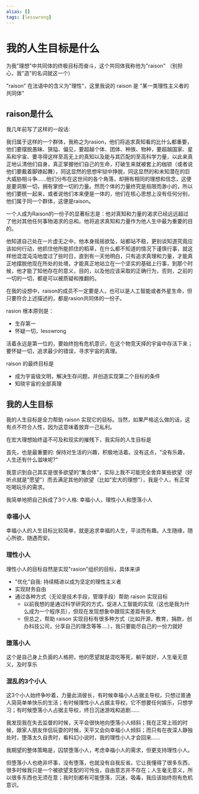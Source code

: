 ```yaml
---
alias: []
tags: [lesswrong]
---
```


# 我的人生目标是什么

为我"理想"中共同体的终极目标而奋斗，这个共同体我称他为"raison" （别担心，我"造"的名词就这一个）

"raison" 在法语中的含义为"理性"，这里我说的 raison 是 "某一类理性主义者的共同体"

## raison是什么

我几年前写了这样的一段话:

我归属于这样的一个群体，我称之为rasion，他们将追求真知看的比什么都重要，他们要摆脱愚昧、狭隘、偏见，要超越个体、团体、种族、物种，要超越国家、星系和宇宙、要寻得这样至高无上的真知以及能与其匹配的至高科学力量，以此来真正地认清他们自身，真正掌握他们自己的生命，打破生来就被套上的枷锁（或者说他们要戴着脚镣起舞），同这显然的思想牢狱中挣脱，同这显然的和未知潜在的巨大威胁相斗争......他们分布在这世间的各个角落，却拥有相同的理想和信念，这便是要洞察一切，拥有掌控一切的力量。然而个体的力量终究是局限而渺小的，所以他们要统一起来，或者说他们本来便是一体的，他们在核心思想上没有任何分别，他们属于同一个群体，这便是raison。

一个人成为Raison的一份子的显著标志是：他对真知和力量的渴求已经远远超过了他对其他任何事物渴求的总和。他将追求真知和力量作为他人生中最为重要的目的。

他知道自己处在一片虚无之中，他本身摇摇欲坠，站都站不稳，更别谈知道究竟应该如何行动，他抓住他所能抓住的稻草，在什么都不知道的情况下谨慎行事，就这样他混混沌沌地度过了些时日，直到有一天他明白，只有追求真理和力量，才能真正地摆脱他现在所处的处境，才能真正地站立在一个坚实的基础上行事，到那个时候，他才能了知他存在的意义，目的，以及他应该采取的正确行为，否则，之前的一切的一切，都是可以被质疑和推翻的。

在我的设想中，raison的成员不一定要是人，也可以是人工智能或者外星生命，但只要符合上述描述的，都是rasion共同体的一份子。

rasion 根本原则是：

- 生存第一
- 怀疑一切，lesswrong

活着永远是第一位的，要始终抱有危机意识，在这个物竞天择的宇宙中存活下来； 要怀疑一切，追求最少的错误，寻求宇宙的真理。

raison 的最终目标是

- 成为宇宙级文明，解决生存问题，并创造实现第二个目标的条件
- 知晓宇宙的全部真理

## 我的人生目标

我的人生目标是全力帮助 raison 实现它的目标。当然，如果严格这么做的话，这有点不符合人性，因为这意味着放弃一己私利。

在宏大理想始终遥不可及和现实的摧残下，我实际的人生目标是

首先，也是最重要的: 保持对生活的兴趣，积极地活着。没有这点，"没有乐趣，人生还有什么滋味呢?"

我意识到自己其实是很多欲望的"集合体"，实际上我不可能完全舍弃某些欲望（好听点就是"愿望"）而去满足其他的欲望（比如"宏大的理想"），我是个人，有正常吃喝玩乐的需求。

我简单地把自己拆成了3个人格: 幸福小人，理性小人和堕落小人

### 幸福小人
幸福小人的人生目标比较简单，就是追求幸福的人生，平淡而有趣。人生随缘，随心所欲，随遇而安。

### 理性小人
理性小人的目标自然是实现"rasion"组织的目标，具体来讲

- "优化"自我: 持续精进以成为坚定的理性主义者
- 实现财务自由
- 通过各种方式（无论是技术手段，管理手段）帮助 raison 实现目标
    - 以前我想的是通过科学研究的方式，促进人工智能的实现（这也是我为什么成为一个程序员），但现在发现想象中跟现实差距有些大
    - 但总之，帮助 raison 实现目标有很多种方式（比如开源，教育，捐款，创办科技公司，分享自己的理念等等....），我只要能尽自己的一份力就好

### 堕落小人
这个是自己身上负面的人格把，他的愿望就是混吃等死，躺平就好，人生毫无意义，及时享乐

### 混乱的3个小人
这3个小人始终争吵着，力量此消彼长，有时候幸福小人占据主导权，只想过普通人简简单单快乐的生活；有时候理性小人占据主导权，它不想要任何娱乐，只想学习；有时候堕落小人占据主导权，终日沉迷游戏和追剧......

我发现我在失去监督的时候，天平会很快地向堕落小人倾斜；我在正常上班的时候，跟家人朋友伴侣玩耍的时候，天平又会向幸福小人倾斜；而只有在夜深人静独处时，堕落太久自责时，看科幻小说时，我的理性小人才会回来......

我期望的整体策略是，囚禁堕落小人，考虑幸福小人的需求，但更支持理性小人。

但堕落小人也绝非坏事，没有堕落，也就没有自我反省。它让我懂得了很多东西，很多时候我只是一个被欲望支配的可怜虫，自由意志并不存在；人生毫无意义，所以很多东西也无须在意；我时刻都有可能堕落，沉迷，吸毒，我应该始终抱有危机意识。

